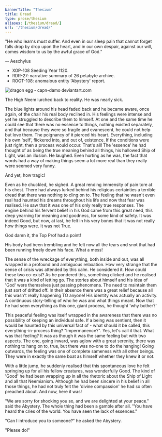 ```yaml
---
bannerTitle: "Thesium" 
title: Dread
type: prose/thesium
aliases: [/thesium/dread/]
url: '/thesium/dread/'
---
```


<div class="quote">
"He who learns must suffer. And even in our sleep pain that
cannot forget falls drop by drop upon the heart, and in our own despair,
against our will, comes wisdom to us by the awful grace of God."

-- Aeschylus
</div>

<div class="data">

- XOP-108 Seeding Year 1120.
- RDR-27: narrative summary of 26 petabyte archive.  
- ROOT-108: anomalous entity 'Abystery' report. 

</div>

![dragon egg - capn-damo deviantart.com](/images/thesium/dragon-egg.jpg)

The High Neem lurched back to reality. He was nearly sick.

The blue lights around his head faded back and he became aware, once
again, of the chair his real body reclined in. His feelings were
intense and yet he struggled to describe them to himself. At one and
the same time he could see that there was no essence to things,
nothing existed separately, and that because they were so fragile
and evanescent, he could not help but love them. The poignancy of it
pierced his heart. Everything, including his own 'self', flickered
into, and out of, existence. If the conditions were just right, then
a process would occur. That's all! The 'essence' he had thought of
as being the true meaning behind all things, his hallowed Ship of
Light, was an illusion. He laughed. Even hurting as he was, the fact
that words had a way of making things seem a lot more real than they
really were seemed very funny.

And yet, how tragic!

Even as he chuckled, he sighed. A great rending immensity of pain
tore at his chest. There had always lurked behind his religious
certainties a terrible dread that there was nothing to cling on to.
The feeling that he wasn't even real had haunted his dreams
throughout his life and now that fear was realised. He saw that it
was one of his only really true responses. The engine behind his
fervent belief in his God came from this great need, this deep
yearning for meaning and goodness, for some kind of safety. It was
indeed Good, but now, at last, he felt in his very bones that it was
not really how things were. It was not True.

God damn it, the Top Prof had a point!

His body had been trembling and he felt now all the tears and snot
that had been running freely down his face. What a mess!

The sense of the wreckage of everything, both inside and out, was
all wrapped in a profound and ambiguous relaxation. How very strange
that the sense of crisis was attended by this calm. He considered
it. How could these two co-exist? As he pondered this, something
clicked and he realised that it was a kind of letting go. The
stories about himself and his idea of 'God' were themselves just
passing phenomena. The need to maintain them just sort of drifted
off. In their absence there was a great relief because all this
wasn't really happening TO anyone! His identity was actually an
activity. A continuous story-telling of who he was and what things
meant. Now that he had seen everything as this one, giant process,
he thought 'why bother?' 

This peaceful feeling was itself wrapped in the awareness that there
was no possibility of keeping an individual safe. If a being was
sentient, then it would be haunted by this universal fact of - what
should it be called, this everything-in-process thing?
"Impermanence?". Yes, let's call it that. What was that feeling? It
was as though it was the same feeling but with two aspects. The one,
going inward, was aglow with a great serenity, there was nothing to
hang on to, true, but there was no-one to do the hanging! Going
outwards, the feeling was one of complete sameness with all other
beings. They were in exactly the same boat as himself whether they
knew it or not. 

With a little jump, he suddenly realised that this spontaneous love
he felt springing up for all his fellow creatures, was wonderfully
Good. The kind of 'Good' he had been wrapping up in all the rhetoric
about the Ship of Light and all that Neemianism. Although he had
been sincere in his belief in all those things, he had not truly
felt the 'divine compassion' he had so often preached about. And
now, here it was!

"We are sorry for shocking you so, and we are delighted at your
peace." said the Abystery. The whole thing had been a gamble after
all. "You have heard the cries of the world. You have seen the lack
of essences."

"Can I introduce you to someone?" he asked the Abystery.

"Please do!" 
